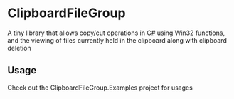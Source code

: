 # ClipboardFileGroup
A tiny library that allows copy/cut operations in C# using Win32 functions, and the viewing of files currently held in the clipboard along with clipboard deletion

## Usage
Check out the ClipboardFileGroup.Examples project for usages
